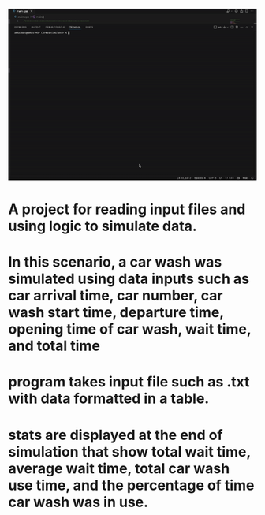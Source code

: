 ![me](https://github.com/amkanaut/CarWashSimProject/blob/main/carGif.gif)
# A project for reading input files and using logic to simulate data. 
# In this scenario, a car wash was simulated using data inputs such as car arrival time, car number, car wash start time, departure time, opening time of car wash, wait time, and total time
# program takes input file such as .txt with data formatted in a table.
# stats are displayed at the end of simulation that show total wait time, average wait time, total car wash use time, and the percentage of time car wash was in use.
